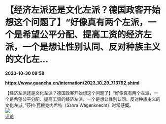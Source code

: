 # 【经济左派还是文化左派？德国政客开始想这个问题了】“好像真有两个左派，一个是希望公平分配、提高工资的经济左派，一个是想让性别认同、反对种族主义的文化左...

**2023-10-30 09:58**

**https://www.guancha.cn/internation/2023_10_29_713792.shtml**

【经济左派还是文化左派？德国政客开始想这个问题了】“好像真有两个左派，一个是希望公平分配、提高工资的经济左派，一个是想让性别认同、反对种族主义的文化左派。”莎拉·瓦根克内希特（Sahra Wagenknecht）时常感慨。  
![](https://img3.chouti.com/CHOUTI_231030_96082409F0AE4A08B92B41123363EA05.jpg)  
[评论](https://m.chouti.com/link/40448215)